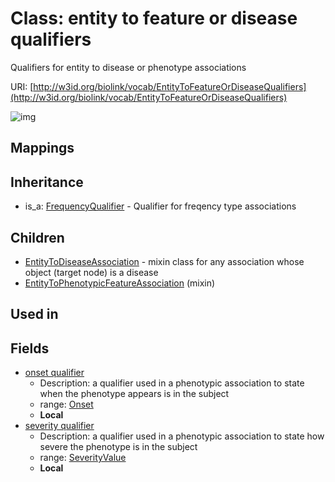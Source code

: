 # Class: entity to feature or disease qualifiers


Qualifiers for entity to disease or phenotype associations

URI: [http://w3id.org/biolink/vocab/EntityToFeatureOrDiseaseQualifiers](http://w3id.org/biolink/vocab/EntityToFeatureOrDiseaseQualifiers)

![img](http://yuml.me/diagram/nofunky;dir:TB/class/\[EntityToFeatureOrDiseaseQualifiers]-%20onset%20qualifier%20%3F>\[Onset],%20\[EntityToFeatureOrDiseaseQualifiers]-%20severity%20qualifier%20%3F>\[SeverityValue],%20\[EntityToPhenotypicFeatureAssociation]uses%20-.->\[EntityToFeatureOrDiseaseQualifiers],%20\[EntityToFeatureOrDiseaseQualifiers]^-\[EntityToDiseaseAssociation],%20\[FrequencyQualifier]^-\[EntityToFeatureOrDiseaseQualifiers])
## Mappings

## Inheritance

 *  is_a: [FrequencyQualifier](FrequencyQualifier.md) - Qualifier for freqency type associations
## Children

 * [EntityToDiseaseAssociation](EntityToDiseaseAssociation.md) - mixin class for any association whose object (target node) is a disease
 * [EntityToPhenotypicFeatureAssociation](EntityToPhenotypicFeatureAssociation.md) (mixin) 
## Used in

## Fields

 * [onset qualifier](onset_qualifier.md)
    * Description: a qualifier used in a phenotypic association to state when the phenotype appears is in the subject
    * range: [Onset](Onset.md)
    * __Local__
 * [severity qualifier](severity_qualifier.md)
    * Description: a qualifier used in a phenotypic association to state how severe the phenotype is in the subject
    * range: [SeverityValue](SeverityValue.md)
    * __Local__
